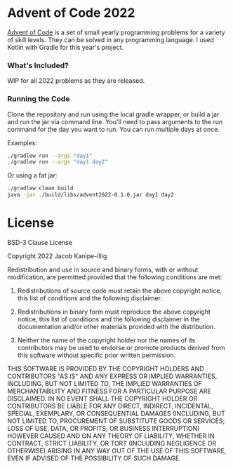 # Advent of Code 2022

[Advent of Code](https://adventofcode.com/2022/) is a set of small yearly programming problems for a variety of skill levels. They can be solved in any programming language. I used Kotlin with Gradle for this year's project.


### What's Included?
WIP for all 2022 problems as they are released.
### Running the Code

Clone the repository and run using the local gradle wrapper, or build a jar and run the jar via command line. You'll need to pass arguments to the run command for the day you want to run. You can run multiple days at once. 

Examples:
```sh
./gradlew run --args "day1"
./gradlew run --args "day1 day2"
```

Or using a fat jar:
```sh
./gradlew clean build
java -jar ./build/libs/advent2022-0.1.0.jar day1 day2
```

# License
BSD-3 Clause License

Copyright 2022 Jacob Kanipe-Illig

Redistribution and use in source and binary forms, with or without modification, are permitted provided that the following conditions are met:

1. Redistributions of source code must retain the above copyright notice, this list of conditions and the following disclaimer.

2. Redistributions in binary form must reproduce the above copyright notice, this list of conditions and the following disclaimer in the documentation and/or other materials provided with the distribution.

3. Neither the name of the copyright holder nor the names of its contributors may be used to endorse or promote products derived from this software without specific prior written permission.

THIS SOFTWARE IS PROVIDED BY THE COPYRIGHT HOLDERS AND CONTRIBUTORS "AS IS" AND ANY EXPRESS OR IMPLIED WARRANTIES, INCLUDING, BUT NOT LIMITED TO, THE IMPLIED WARRANTIES OF MERCHANTABILITY AND FITNESS FOR A PARTICULAR PURPOSE ARE DISCLAIMED. IN NO EVENT SHALL THE COPYRIGHT HOLDER OR CONTRIBUTORS BE LIABLE FOR ANY DIRECT, INDIRECT, INCIDENTAL, SPECIAL, EXEMPLARY, OR CONSEQUENTIAL DAMAGES (INCLUDING, BUT NOT LIMITED TO, PROCUREMENT OF SUBSTITUTE GOODS OR SERVICES; LOSS OF USE, DATA, OR PROFITS; OR BUSINESS INTERRUPTION) HOWEVER CAUSED AND ON ANY THEORY OF LIABILITY, WHETHER IN CONTRACT, STRICT LIABILITY, OR TORT (INCLUDING NEGLIGENCE OR OTHERWISE) ARISING IN ANY WAY OUT OF THE USE OF THIS SOFTWARE, EVEN IF ADVISED OF THE POSSIBILITY OF SUCH DAMAGE.